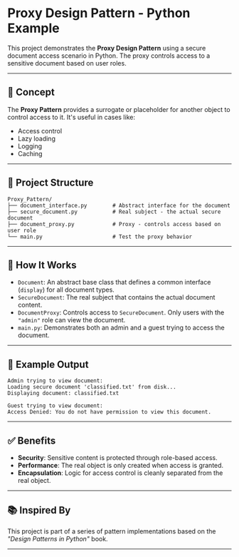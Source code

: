 # Proxy Design Pattern - Python Example

This project demonstrates the **Proxy Design Pattern** using a secure document access scenario in Python. The proxy controls access to a sensitive document based on user roles.

---

## 📌 Concept

The **Proxy Pattern** provides a surrogate or placeholder for another object to control access to it. It's useful in cases like:

- Access control
- Lazy loading
- Logging
- Caching

---

## 📁 Project Structure

```
Proxy_Pattern/
├── document_interface.py        # Abstract interface for the document
├── secure_document.py           # Real subject - the actual secure document
├── document_proxy.py            # Proxy - controls access based on user role
└── main.py                      # Test the proxy behavior
```

---

## 🧩 How It Works

- `Document`: An abstract base class that defines a common interface (`display`) for all document types.
- `SecureDocument`: The real subject that contains the actual document content.
- `DocumentProxy`: Controls access to `SecureDocument`. Only users with the `"admin"` role can view the document.
- `main.py`: Demonstrates both an admin and a guest trying to access the document.

---

## 🚀 Example Output

```
Admin trying to view document:
Loading secure document 'classified.txt' from disk...
Displaying document: classified.txt

Guest trying to view document:
Access Denied: You do not have permission to view this document.
```

---

## ✅ Benefits

- **Security**: Sensitive content is protected through role-based access.
- **Performance**: The real object is only created when access is granted.
- **Encapsulation**: Logic for access control is cleanly separated from the real object.

---

## 📚 Inspired By

This project is part of a series of pattern implementations based on the _"Design Patterns in Python"_ book.

---
